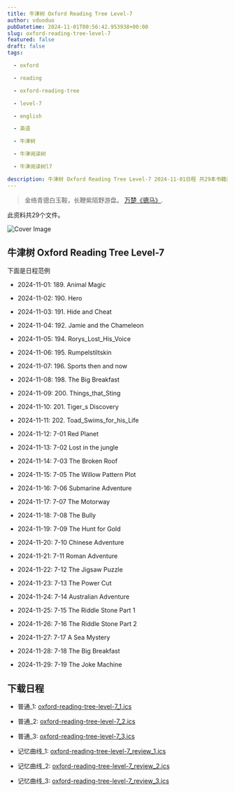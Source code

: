 ```yaml
---
title: 牛津树 Oxford Reading Tree Level-7
author: vduoduo
pubDatetime: 2024-11-01T00:56:42.953938+00:00
slug: oxford-reading-tree-level-7
featured: false
draft: false
tags:

  - oxford

  - reading

  - oxford-reading-tree

  - level-7

  - english

  - 英语

  - 牛津树

  - 牛津阅读树

  - 牛津阅读树l7

description: 牛津树 Oxford Reading Tree Level-7 2024-11-01日程 共29本书籍阅读计划
---
```


> 金络青骢白玉鞍，长鞭紫陌野游盘。 [万楚《骢马》](./). 

此资料共29个文件。

![Cover Image](/oxford-reading-tree-level-7.jpeg)

## 牛津树 Oxford Reading Tree Level-7

下面是日程范例


- 2024-11-01:  189. Animal Magic

- 2024-11-02:  190. Hero

- 2024-11-03:  191. Hide and Cheat

- 2024-11-04:  192. Jamie and the Chameleon

- 2024-11-05:  194. Rorys_Lost_His_Voice

- 2024-11-06:  195. Rumpelstiltskin

- 2024-11-07:  196. Sports then and now

- 2024-11-08:  198. The Big Breakfast

- 2024-11-09:  200. Things_that_Sting

- 2024-11-10:  201. Tiger_s Discovery

- 2024-11-11:  202. Toad_Swims_for_his_Life

- 2024-11-12:  7-01 Red Planet

- 2024-11-13:  7-02 Lost in the jungle

- 2024-11-14:  7-03 The Broken Roof

- 2024-11-15:  7-05 The Willow Pattern Plot

- 2024-11-16:  7-06 Submarine Adventure

- 2024-11-17:  7-07 The Motorway

- 2024-11-18:  7-08 The Bully

- 2024-11-19:  7-09 The Hunt for Gold

- 2024-11-20:  7-10 Chinese Adventure

- 2024-11-21:  7-11 Roman Adventure

- 2024-11-22:  7-12 The Jigsaw Puzzle

- 2024-11-23:  7-13 The Power Cut

- 2024-11-24:  7-14 Australian Adventure

- 2024-11-25:  7-15 The Riddle Stone Part 1

- 2024-11-26:  7-16 The Riddle Stone Part 2

- 2024-11-27:  7-17 A Sea Mystery

- 2024-11-28:  7-18 The Big Breakfast

- 2024-11-29:  7-19 The Joke Machine


## 下载日程


- 普通_1: [oxford-reading-tree-level-7_1.ics](/2024-11-01/oxford-reading-tree-level-7_1.ics "oxford-reading-tree-level-7_1.ics")

- 普通_2: [oxford-reading-tree-level-7_2.ics](/2024-11-01/oxford-reading-tree-level-7_2.ics "oxford-reading-tree-level-7_2.ics")

- 普通_3: [oxford-reading-tree-level-7_3.ics](/2024-11-01/oxford-reading-tree-level-7_3.ics "oxford-reading-tree-level-7_3.ics")

- 记忆曲线_1: [oxford-reading-tree-level-7_review_1.ics](/2024-11-01/oxford-reading-tree-level-7_review_1.ics "oxford-reading-tree-level-7_review_1.ics")

- 记忆曲线_2: [oxford-reading-tree-level-7_review_2.ics](/2024-11-01/oxford-reading-tree-level-7_review_2.ics "oxford-reading-tree-level-7_review_2.ics")

- 记忆曲线_3: [oxford-reading-tree-level-7_review_3.ics](/2024-11-01/oxford-reading-tree-level-7_review_3.ics "oxford-reading-tree-level-7_review_3.ics")
